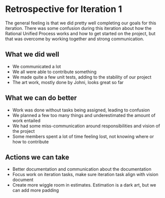 # Retrospective for Iteration 1

The general feeling is that we did pretty well completing our goals for this iteration.
There was some confusion during this iteration about how the Rational Unified Process works and how to get started on the project,
but that was overcome by working together and strong communication.

## What we did well

- We communicated a lot
- We all were able to contribute something
- We made quite a few unit tests, adding to the stability of our project
- The art work, mostly done by Johni, looks great so far


## What we can do better

- Work was done without tasks being assigned, leading to confusion 
- We planned a few too many things and underestimated the amount of work entailed
- We had some miss-communication around responsibilities and vision of the project
- Some members spent a lot of time feeling lost, not knowing where or how to contribute

## Actions we can take

- Better documentation and communication about the documentation
- Focus work on iteration tasks, make sure iteration task align with vision document
- Create more wiggle room in estimates. Estimation is a dark art, but we can add more padding
